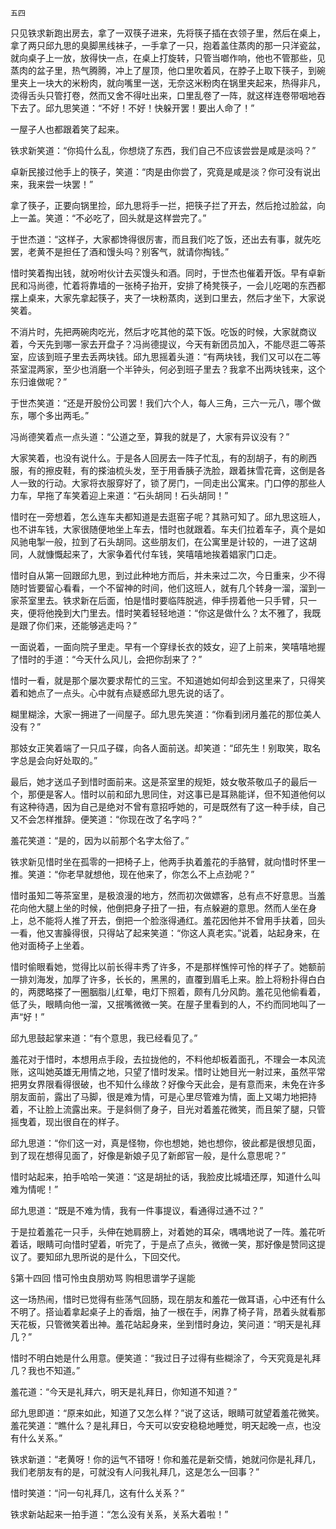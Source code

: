     五四 

   只见铁求新跑出房去，拿了一双筷子进来，先将筷子插在衣领子里，然后在桌上，拿了两只邱九思的臭脚黑线袜子，一手拿了一只，抱着盖住蒸肉的那一只洋瓷盆，就向桌子上一放，放得快一点，在桌上打旋转，只管当啷作响，他也不管那些，见蒸肉的盆子里，热气腾腾，冲上了屋顶，他口里吹着风，在脖子上取下筷子，到碗里夹上一块大的米粉肉，就向嘴里一送，无奈这米粉肉在锅里夹起来，热得非凡，烫得舌头只管打卷，然而又舍不得吐出来，口里乱卷了一阵，就这样连卷带咽地吞下去了。邱九思笑道：“不好！不好！快躲开罢！要出人命了！”

   一屋子人也都跟着笑了起来。

   铁求新笑道：“你捣什么乱，你想烧了东西，我们自己不应该尝尝是咸是淡吗？”

   卓新民接过他手上的筷子，笑道：“肉是由你尝了，究竟是咸是淡？你可没有说出来，我来尝一块罢！”

   拿了筷子，正要向锅里捡，邱九思将手一拦，把筷子拦了开去，然后抢过脸盆，向上一盖。笑道：“不必吃了，回头就是这样尝完了。”

   于世杰道：“这样子，大家都馋得很厉害，而且我们吃了饭，还出去有事，就先吃罢，老黄不是担任了酒和馒头吗？别客气，就请你掏钱。”

   惜时笑着掏出钱，就吩咐伙计去买馒头和酒。同时，于世杰也催着开饭。早有卓新民和冯尚德，忙着将靠墙的一张椅子抬开，安排了椅凳筷子，一会儿吃喝的东西都摆上桌来，大家先拿起筷子，夹了一块粉蒸肉，送到口里去，然后才坐下，大家说笑着。

   不消片时，先把两碗肉吃光，然后才吃其他的菜下饭。吃饭的时候，大家就商议着，今天先到哪一家去开盘子？冯尚德提议，今天有新团员加入，不能尽逛二等茶室，应该到班子里去丢两块钱。邱九思摇着头道：“有两块钱，我们又可以在二等茶室混两家，至少也消磨一个半钟头，何必到班子里去？我拿不出两块钱来，这个东归谁做呢？”

   于世杰笑道：“还是开股份公司罢！我们六个人，每人三角，三六一元八，哪个做东，哪个多出两毛。”

   冯尚德笑着点一点头道：“公道之至，算我的就是了，大家有异议没有？”

   大家笑着，也没有说什么。于是各人回房去一阵子忙乱，有的刮胡子，有的刷西服，有的擦皮鞋，有的搽油梳头发，至于用香胰子洗脸，跟着抹雪花膏，这倒是各人一致的行动。大家将衣服穿好了，锁了房门，一同走出公寓来。门口停的那些人力车，早拖了车笑着迎上来道：“石头胡同！石头胡同！”

   惜时在一旁想着，怎么连车夫都知道是去逛窑子呢？其熟可知了。邱九思这班人，也不讲车钱，大家很随便地坐上车去，惜时也就跟着。车夫们拉着车子，真个是如风驰电掣一般，拉到了石头胡同。这些朋友们，在公寓里是计较的，一进了这胡同，人就慷慨起来了，大家争着代付车钱，笑嘻嘻地挨着娼家门口走。

   惜时自从第一回跟邱九思，到过此种地方而后，并未来过二次，今日重来，少不得随时皆要留心看看，一个不留神的时间，他们这班人，就有几个转身一溜，溜到一家茶室里去。铁求新在后面，怕是惜时要临阵脱逃，伸手捞着他一只手臂，只一夹，便将他挽到大门里去。惜时笑着轻轻地道：“你这是做什么？太不雅了，我既是跟了你们来，还能够逃走吗？”

   一面说着，一面向院子里走。早有一个穿绿长衣的妓女，迎了上前来，笑嘻嘻地握了惜时的手道：“今天什么风儿，会把你刮来了？”

   惜时一看，就是那个屡次要求帮忙的三宝。不知道她如何却会到这里来了，只得笑着和她点了一点头。心中就有点疑惑邱九思先说的话了。

   糊里糊涂，大家一拥进了一间屋子。邱九思先笑道：“你看到闭月羞花的那位美人没有？”

   那妓女正笑着端了一只瓜子碟，向各人面前送。却笑道：“邱先生！别取笑，取名字总是会向好处取的。”

   最后，她才送瓜子到惜时面前来。这是茶室里的规矩，妓女敬茶敬瓜子的最后一个，那便是客人。惜时以前和邱九思同住，对这事已是耳熟能详，但不知道他何以有这种待遇，因为自己是绝对不曾有意招呼她的，可是既然有了这一种手续，自己又不会怎样推辞。便笑道：“你现在改了名字吗？”

   羞花笑道：“是的，因为以前那个名字太俗了。”

   铁求新见惜时坐在孤零的一把椅子上，他两手执着羞花的手胳臂，就向惜时怀里一推。笑道：“你老早就想他，现在他来了，你怎么不上点劲呢？”

   惜时虽知二等茶室里，是极浪漫的地方，然而初次做嫖客，总有点不好意思。当羞花向他大腿上坐的时候，他倒把身子扭了一扭，有点躲避的意思。然而人坐在身上，总不能将人推了开去，倒把一个脸涨得通红。羞花因他并不曾用手扶着，回头一看，他又害臊得很，只得站了起来笑道：“你这人真老实。”说着，站起身来，在他对面椅子上坐着。

   惜时偷眼看她，觉得比以前长得丰秀了许多，不是那样憔悴可怜的样子了。她额前一排刘海发，加厚了许多，长长的，黑黑的，直覆到眉毛上来。脸上将粉扑得白白的，两腮略搽了一圈胭脂儿红晕，电灯下照着，颇有几分风韵。羞花见他偷看着，低了头，眼睛向他一溜，又抿嘴微微一笑。在屋子里看到的人，不约而同地叫了一声“好！”

   邱九思鼓起掌来道：“有个意思，我已经看见了。”

   羞花对于惜时，本想用点手段，去拉拢他的，不料他却板着面孔，不理会一本风流账，这叫她英雄无用情之地，只望了惜时发呆。惜时让她目光一射过来，虽然平常把男女界限看得很破，也不知什么缘故？好像今天此会，是有意而来，未免在许多朋友面前，露出了马脚，很是难为情，可是心里尽管难为情，面上又竭力地把持着，不让脸上流露出来。于是斜侧了身子，目光对着羞花微笑，而且架了腿，只管摇曳着，现出很自在的样子。

   邱九思道：“你们这一对，真是怪物，你也想她，她也想你，彼此都是很想见面，到了现在想得见面了，好像是新娘子见了新郎官一般，是什么意思呢？”

   惜时站起来，拍手哈哈一笑道：“这是胡扯的话，我脸皮比城墙还厚，知道什么叫难为情呢！”

   邱九思道：“既是不难为情，我有一件事提议，看通得过通不过？”

   于是拉着羞花一只手，头伸在她肩膀上，对着她的耳朵，喁喁地说了一阵。羞花听着话，眼睛可向惜时望着，听完了，于是点了点头，微微一笑，那好像是赞同这提议了。要知邱九思所说的是什么，下回交代。

   §第十四回 惜可怜虫良朋劝骂 购相思谱学子逞能

   这一场热闹，惜时已觉得有些荡气回肠，现在朋友和羞花一做耳语，心中还有什么不明了。搭讪着拿起桌子上的香烟，抽了一根在手，闲靠了椅子背，昂着头就看那天花板，只管微笑着出神。羞花站起身来，坐到惜时身边，笑问道：“明天是礼拜几？”

   惜时不明白她是什么用意。便笑道：“我过日子过得有些糊涂了，今天究竟是礼拜几？我也不知道。”

   羞花道：“今天是礼拜六，明天是礼拜日，你知道不知道？”

   邱九思即道：“原来如此，知道了又怎么样？”说了这话，眼睛可就望着羞花微笑。羞花笑道：“瞧什么？是礼拜日，今天可以安安稳稳地睡觉，明天起晚一点，也没有什么关系。”

   铁求新道：“老黄呀！你的运气不错呀！你和羞花是新交情，她就问你是礼拜几，我们老朋友有的是，可就没有人问我礼拜几，这是怎么一回事？”

   惜时笑道：“问一句礼拜几，这有什么关系？”

   铁求新站起来一拍手道：“怎么没有关系，关系大着啦！”


